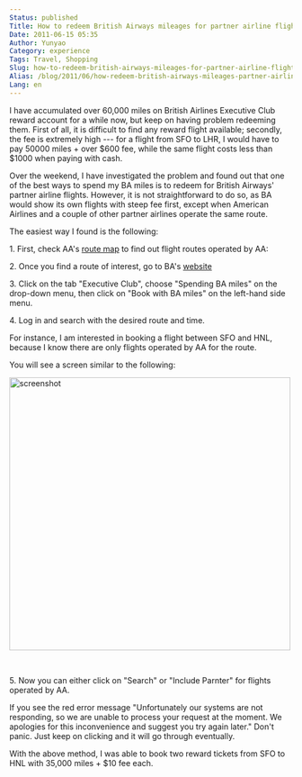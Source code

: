 ```yaml
---
Status: published
Title: How to redeem British Airways mileages for partner airline flights
Date: 2011-06-15 05:35
Author: Yunyao
Category: experience
Tags: Travel, Shopping
Slug: how-to-redeem-british-airways-mileages-for-partner-airline-flights
Alias: /blog/2011/06/how-redeem-british-airways-mileages-partner-airline-flights
Lang: en
---
```


I have accumulated over 60,000 miles on British Airlines Executive Club reward account for a while now, but keep on having problem redeeming them. First of all, it is difficult to find any reward flight available; secondly, the fee is extremely high --- for a flight from SFO to LHR, I would have to pay 50000 miles + over $600 fee, while the same flight costs less than $1000 when paying with cash.

Over the weekend, I have investigated the problem and found out that one of the best ways to spend my BA miles is to redeem for British Airways' partner airline flights. However, it is not straightforward to do so, as BA would show its own flights with steep fee first, except when American Airlines and a couple of other partner airlines operate the same route.

The easiest way I found is the following:

1\. First, check AA's [route map](https://www.aa.com/i18n/aboutUs/whereWeFly/maps/world.jsp) to find out flight routes operated by AA: 

2\. Once you find a route of interest, go to BA's [website](https://www.britishairways.com/travel/home/public/en_us?link=top_logo)

3\. Click on the tab "Executive Club", choose "Spending BA miles" on the drop-down menu, then click on "Book with BA miles" on the left-hand side menu.

4\. Log in and search with the desired route and time.

For instance, I am interested in booking a flight between SFO and HNL, because I know there are only flights operated by AA for the route.

You will see a screen similar to the following:

<img src="https://farm6.static.flickr.com/5108/5835342640_08339d564d.jpg" width="500" height="485" alt="screenshot" />

 

5\. Now you can either click on "Search" or "Include Parnter" for flights operated by AA.

If you see the red error message "Unfortunately our systems are not responding, so we are unable to process your request at the moment. We apologies for this inconvenience and suggest you try again later." Don't panic. Just keep on clicking and it will go through eventually.

With the above method, I was able to book two reward tickets from SFO to HNL with 35,000 miles + $10 fee each.
